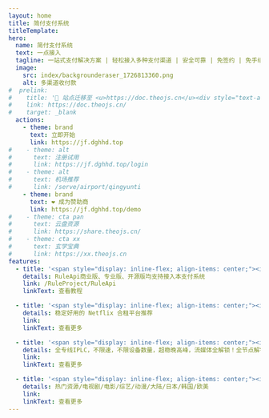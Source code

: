 ```yaml
---
layout: home
title: 简付支付系统
titleTemplate: 
hero:
  name: 简付支付系统
  text: 一点接入
  tagline: 一站式支付解决方案 | 轻松接入多种支付渠道 | 安全可靠 | 免签约 | 免手续费 | 免运营成本 | 全球领先 | 全球服务商
  image:
    src: index/backgrounderaser_1726813360.png
    alt: 多渠道收付款
#  prelink:
#    title: '🎉 站点迁移至 <u>https://doc.theojs.cn</u><div style="text-align: right; font-weight: bold;"><i class="fas fa-star" style="color: #FFD43B;"></i>Ctrl+D 快速收藏网址</div>'
#    link: https://doc.theojs.cn/
#    target: _blank
  actions:
    - theme: brand
      text: 立即开始
      link: https://jf.dghhd.top
#    - theme: alt
#      text: 注册试用
#      link: https://jf.dghhd.top/login
#    - theme: alt
#      text: 机场推荐
#      link: /serve/airport/qingyunti
    - theme: brand
      text: ❤️ 成为赞助商
      link: https://jf.dghhd.top/demo
#    - theme: cta pan
#      text: 云盘资源
#      link: https://share.theojs.cn/
#    - theme: cta xx
#      text: 玄学宝典
#      link: https://xx.theojs.cn
features:
  - title: '<span style="display: inline-flex; align-items: center;"><img src="https://ts1.cn.mm.bing.net/th?id=ODLS.da998d8b-7c21-41c4-893d-c83d13392ad3&w=32&h=32&qlt=90&pcl=fffffa&o=6&pid=1.2" style="height:27px; margin-right:0.5rem;"/>RuleProject</span>'
    details: RuleApi商业版、专业版、开源版均支持接入本支付系统
    link: /RuleProject/RuleApi
    linkText: 查看教程

  - title: '<span style="display: inline-flex; align-items: center;"><i class="fab fa-youtube fa-xl" style="margin-right:0.5rem; color:#FF0000" alt="youtube"></i>合租平台</span>'
    details: 稳定好用的 Netflix 合租平台推荐
    link: 
    linkText: 查看更多

  - title: '<span style="display: inline-flex; align-items: center;"><i class="fas fa-plane fa-xl" style="margin-right:0.5rem; color:#538dd7" alt="IPLC"></i>优质线路</span>'
    details: 全专线IPLC，不限速，不限设备数量，超稳晚高峰，流媒体全解锁！全节点解锁chatgpt！
    link: 
    linkText: 查看更多

  - title: '<span style="display: inline-flex; align-items: center;"><i class="fas fa-genderless fa-2xl" style="margin-right:0.5rem; color:#4a6ffd" alt="aliyundrive"></i>云盘资源分享</span>'
    details: 热门资源/电视剧/电影/综艺/动漫/大陆/日本/韩国/欧美
    link: 
    linkText: 查看更多
---
```


<Home />
